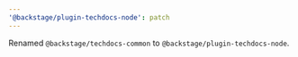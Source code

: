 ```yaml
---
'@backstage/plugin-techdocs-node': patch
---
```


Renamed `@backstage/techdocs-common` to `@backstage/plugin-techdocs-node`.
